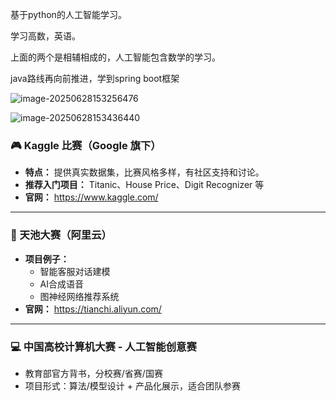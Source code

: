 基于python的人工智能学习。

学习高数，英语。

上面的两个是相辅相成的，人工智能包含数学的学习。

java路线再向前推进，学到spring boot框架

![image-20250628153256476](C:/Users/86159/AppData/Roaming/Typora/typora-user-images/image-20250628153256476.png)

![image-20250628153436440](C:/Users/86159/AppData/Roaming/Typora/typora-user-images/image-20250628153436440.png)

### 🎮 Kaggle 比赛（Google 旗下）

- **特点：** 提供真实数据集，比赛风格多样，有社区支持和讨论。
- **推荐入门项目：** Titanic、House Price、Digit Recognizer 等
- **官网：** https://www.kaggle.com/

------

### 🧠 天池大赛（阿里云）

- **项目例子：**
  - 智能客服对话建模
  - AI合成语音
  - 图神经网络推荐系统
- **官网：** https://tianchi.aliyun.com/

------

### 💻 中国高校计算机大赛 - 人工智能创意赛

- 教育部官方背书，分校赛/省赛/国赛
- 项目形式：算法/模型设计 + 产品化展示，适合团队参赛